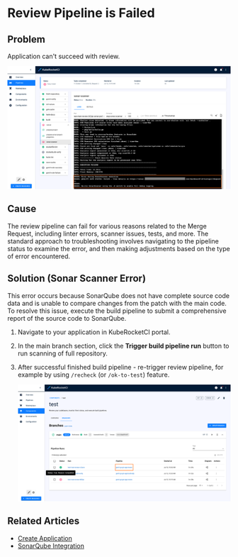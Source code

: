 # Review Pipeline is Failed

## Problem

Application can't succeed with review.

  ![Tree diagram window](../../assets/operator-guide/troubleshooting/sonar_review_failed.png "Tree diagram window")

## Cause

The review pipeline can fail for various reasons related to the Merge Request, including linter errors, scanner issues, tests, and more. The standard approach to troubleshooting involves navigating to the pipeline status to examine the error, and then making adjustments based on the type of error encountered.

## Solution (Sonar Scanner Error)

This error occurs because SonarQube does not have complete source code data and is unable to compare changes from the patch with the main code. To resolve this issue, execute the build pipeline to submit a comprehensive report of the source code to SonarQube.

1. Navigate to your application in KubeRocketCI portal.

2. In the main branch section, click the **Trigger build pipeline run** button to run scanning of full repository.

3. After successful finished build pipeline - re-trigger review pipeline, for example by using `/recheck` (or `/ok-to-test`) feature.

    ![Tree diagram window](../../assets/operator-guide/troubleshooting/successful_pass_review.png "Tree diagram window")

## Related Articles

* [Create Application](../../quick-start/create-application.md)
* [SonarQube Integration](../code-quality/sonarqube.md)
